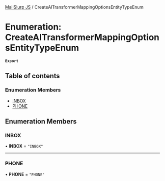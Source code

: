 [MailSlurp JS](../README.md) / CreateAITransformerMappingOptionsEntityTypeEnum

# Enumeration: CreateAITransformerMappingOptionsEntityTypeEnum

**`Export`**

## Table of contents

### Enumeration Members

- [INBOX](CreateAITransformerMappingOptionsEntityTypeEnum.md#inbox)
- [PHONE](CreateAITransformerMappingOptionsEntityTypeEnum.md#phone)

## Enumeration Members

### INBOX

• **INBOX** = ``"INBOX"``

___

### PHONE

• **PHONE** = ``"PHONE"``
